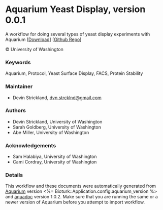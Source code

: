 # Aquarium Yeast Display, version 0.0.1

A workflow for doing several types of yeast display experiments with Aquarium [[Download](yeast-display.aq)] [[Github Repo](https://github.com/aquariumbio/yeast-display)]

&copy; University of Washington

### Keywords

Aquarium, Protocol, Yeast Surface Display, FACS, Protein Stability

### Maintainer

- Devin Strickland, <dvn.strcklnd@gmail.com>

### Authors

- Devin Strickland, University of Washington
- Sarah Goldberg, University of Washington
- Abe Miller, University of Washington

### Acknowledgements

- Sam Halabiya, University of Washington
- Cami Cordray, University of Washington

### Details

This workflow and these documents were automatically generated from
[Aquarium](http://www.aquarium.bio) version <%= Bioturk::Application.config.aquarium_version %> and
[aquadoc](https://github.com/klavinslab/aquadoc) version 1.0.2.
Make sure that you are running the same or a newer version of Aquarium before you attempt to
import workflow.
